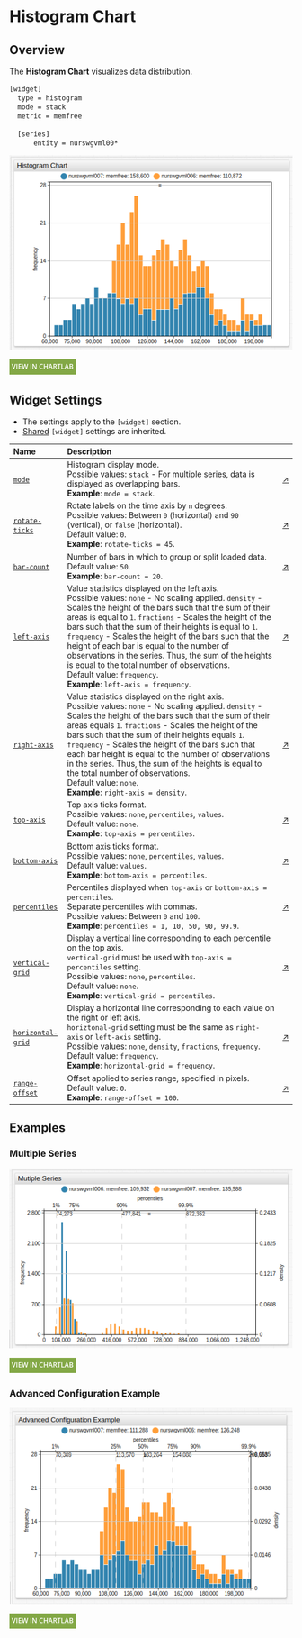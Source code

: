 # Histogram Chart

## Overview

The **Histogram Chart** visualizes data distribution.

```ls
[widget]
  type = histogram
  mode = stack
  metric = memfree

  [series]
      entity = nurswgvml00*
```

![](./images/histogram-title-chart.png)

[![](../../images/button.png)](https://apps.axibase.com/chartlab/29223f00)

## Widget Settings

* The settings apply to the `[widget]` section.
* [Shared](../shared/README.md#widget-settings) `[widget]` settings are inherited.

Name | Description | &nbsp;
:--|:--|:--
<a name="mode"></a>[`mode`](#mode)|Histogram display mode.<br>Possible values: `stack` - For multiple series, data is displayed as overlapping bars.<br>**Example**: `mode = stack`.|[↗](https://apps.axibase.com/chartlab/c71a8e3c)
<a name="rotate-ticks"></a>[`rotate-ticks`](#rotate-ticks)| Rotate labels on the time axis by `n` degrees.<br>Possible values: Between `0` (horizontal) and `90` (vertical), or `false` (horizontal).<br>Default value: `0`.<br>**Example**: `rotate-ticks = 45`.|[↗](https://apps.axibase.com/chartlab/4a371589)
<a name="bar-count"></a>[`bar-count`](#bar-count)|Number of bars in which to group or split loaded data.<br>Default value: `50`.<br>**Example**: `bar-count = 20`.|[↗](https://apps.axibase.com/chartlab/41e3f962)|
<a name="left-axis"></a>[`left-axis`](#left-axis)|Value statistics displayed on the left axis.<br>Possible values: `none` - No scaling applied. `density` - Scales the height of the bars such that the sum of their areas is equal to `1`. `fractions` - Scales the height of the bars such that the sum of their heights is equal to `1`. `frequency` - Scales the height of the bars such that the height of each bar is equal to the number of observations in the series. Thus, the sum of the heights is equal to the total number of observations.<br>Default value: `frequency`.<br>**Example**: `left-axis = frequency`.|[↗](https://apps.axibase.com/chartlab/30c87fb2)
<a name="right-axis"></a>[`right-axis`](#right-axis)|Value statistics displayed on the right axis.<br>Possible values: `none` - No scaling applied. `density` - Scales the height of the bars such that the sum of their areas equals `1`. `fractions` - Scales the height of the bars such that the sum of their heights equals `1`. `frequency` - Scales the height of the bars such that each bar height is equal to the number of observations in the series. Thus, the sum of the heights is equal to the total number of observations.<br>Default value: `none`.<br>**Example**: `right-axis = density`.|[↗](https://apps.axibase.com/chartlab/4a85afbd)
<a name="top-axis"></a>[`top-axis`](#top-axis)|Top axis ticks format.<br>Possible values: `none`, `percentiles`, `values`.<br>Default value: `none`.<br>**Example**: `top-axis = percentiles`.|[↗](https://apps.axibase.com/chartlab/1a350178)
<a name="bottom-axis"></a>[`bottom-axis`](#bottom-axis)|Bottom axis ticks format.<br>Possible values: `none`, `percentiles`, `values`.<br>Default value: `values`.<br>**Example**: `bottom-axis = percentiles`.|[↗](https://apps.axibase.com/chartlab/792679fc)
<a name="percentiles"></a>[`percentiles`](#percentiles)|Percentiles displayed when `top-axis` or `bottom-axis = percentiles`.<br>Separate percentiles with commas.<br>Possible values: Between `0` and `100`.<br>**Example**: `percentiles = 1, 10, 50, 90, 99.9`.|[↗](https://apps.axibase.com/chartlab/8abd37b0)
<a name="vertical-grid"></a>[`vertical-grid`](#vertical-grid)|Display a vertical line corresponding to each percentile on the top axis.<br>`vertical-grid` must be used with `top-axis = percentiles` setting.<br>Possible values: `none`, `percentiles`.<br>Default value: `none`.<br>**Example**: `vertical-grid = percentiles`.|[↗](https://apps.axibase.com/chartlab/c30d3895)
<a name="horizontal-grid"></a>[`horizontal-grid`](#horizontal-grid)|Display a horizontal line corresponding to each value on the right or left axis.<br>`horiztonal-grid` setting must be the same as `right-axis` or `left-axis` setting.<br>Possible values: `none`, `density`, `fractions`, `frequency`.<br>Default value: `frequency`.<br>**Example**: `horizontal-grid = frequency`.|[↗](https://apps.axibase.com/chartlab/99d89203)
<a name="range-offset"></a>[`range-offset`](#range-offset)| Offset applied to series range, specified in pixels.<br>Default value: `0`.<br>**Example**:  `range-offset = 100`. | [↗](https://apps.axibase.com/chartlab/34c823a2)

## Examples

### Multiple Series

![](./images/multiple-series.png)

[![](../../images/button.png)](https://apps.axibase.com/chartlab/6f9bf2a8)

### Advanced Configuration Example

![](./images/advanced-configuration.png)

[![](../../images/button.png)](https://apps.axibase.com/chartlab/bd60b57f)